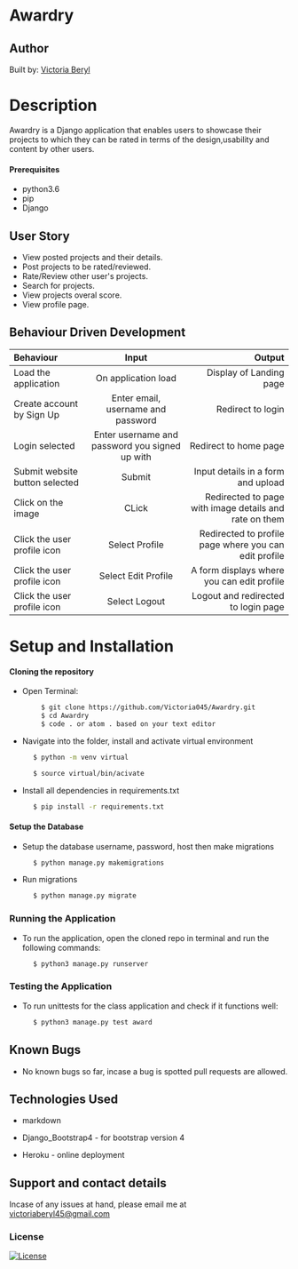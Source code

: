 # Awardry

## Author 
Built by: [Victoria Beryl](https://github.com/Victoria045)

# Description
Awardry is a Django application that enables users to showcase their projects to which they can be rated in terms of the design,usability and content by other users. 

#### Prerequisites 
* python3.6
* pip
* Django

## User Story
* View posted projects and their details.
* Post projects to be rated/reviewed.
* Rate/Review other user's projects.
* Search for projects.
* View projects overal score.
* View profile page.

## Behaviour Driven Development
| Behaviour | Input | Output |
| :---------------- | :---------------: | ------------------: |
| Load the application | On application load | Display of Landing page |
| Create account by Sign Up | Enter email, username and password| Redirect to login|
| Login selected | Enter username and password you signed up with| Redirect to home page|
| Submit website button selected | Submit | Input details in a form and upload |
| Click on the image | CLick | Redirected to page with image details and rate on them |
| Click the user profile icon | Select Profile | Redirected to profile page where you can edit profile |
| Click the user profile icon | Select Edit Profile | A form displays where you can edit profile |
| Click the user profile icon | Select Logout | Logout and redirected to login page |

# Setup and Installation
#### Cloning the repository
* Open Terminal:
```bash
        $ git clone https://github.com/Victoria045/Awardry.git
        $ cd Awardry
        $ code . or atom . based on your text editor 
```
* Navigate into the folder, install and activate virtual environment
```bash
      $ python -m venv virtual

      $ source virtual/bin/acivate
```
* Install all dependencies in requirements.txt
```bash
      $ pip install -r requirements.txt
```
#### Setup the Database
* Setup the database username, password, host then make migrations  
```bash
      $ python manage.py makemigrations 
```
* Run migrations
```bash
      $ python manage.py migrate
```
### Running the Application
* To run the application, open the cloned repo in terminal and run the following commands:
```bash
      $ python3 manage.py runserver
```
### Testing the Application       
* To run unittests for the class application and check if it functions well:
```bash
      $ python3 manage.py test award
```
## Known Bugs
* No known bugs so far, incase a bug is spotted pull requests are allowed.


## Technologies Used
* markdown

* Django_Bootstrap4 - for bootstrap version 4

* Heroku - online deployment


## Support and contact details
Incase of any issues at hand, please email me at victoriaberyl45@gmail.com

### License
[![License](https://img.shields.io/packagist/l/loopline-systems/closeio-api-wrapper.svg)](https://github.com/Victoria045/Awardry/blob/master/LICENSE) 